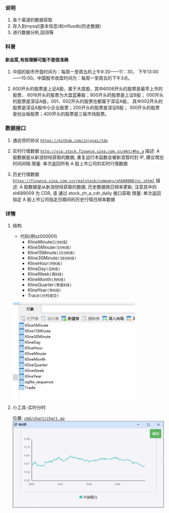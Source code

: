 ### 说明

1. 各个渠道的数据获取
2. 存入到mysql(基本信息)和influxdb(历史数据)
3. 进行数据分析,回测等

### 科普

#### 新韭菜,有些理解可能不是很准确

1. 中国的股市开盘时间为：每周一至周五的上午9:30——11：30， 下午13:00——15:00。中国股市收盘时间为：每周一至周五的下午3点。

2. 600开头的股票是上证A股，属于大盘股，其中6006开头的股票是最早上市的股票， 6016开头的股票为大盘蓝筹股；900开头的股票是上证B股；
   000开头的股票是深证A股，001、002开头的股票也都属于深证A股， 其中002开头的股票是深证A股中小企业股票；200开头的股票是深证B股；
   300开头的股票是创业板股票；400开头的股票是三板市场股票。

### 数据接口

1. 通达信的协议 [`https://github.com/injoyai/tdx`](https://github.com/injoyai/tdx)

2. 实时行情数据  [`http://vip.stock.finance.sina.com.cn/mkt/#hs_a`](http://vip.stock.finance.sina.com.cn/mkt/#hs_a)
   描述: A 股数据是从新浪财经获取的数据, 重复运行本函数会被新浪暂时封 IP, 建议增加时间间隔 限量: 单次返回所有 A
   股上市公司的实时行情数据

3. 历史行情数据  [`https://finance.sina.com.cn/realstock/company/sh600006/nc.shtml`](https://finance.sina.com.cn/realstock/company/sh600006/nc.shtml)
   描述: A 股数据是从新浪财经获取的数据, 历史数据按日频率更新; 注意其中的 sh689009 为 CDR, 请 通过 stock_zh_a_cdr_daily
   接口获取 限量: 单次返回指定 A 股上市公司指定日期间的历史行情日频率数据

### 详情

1. 结构
    - 代码(例sz000001)
        - KlineMinute(`1分K线`)
        - Kline5Minute`(5分K线)`
        - Kline15Minute`(15分K线)`
        - Kline30Minute`(30分K线)`
        - KlineHour`(时K线)`
        - KlineDay`(日K线)`
        - KlineWeek`(周K线)`
        - KlineMonth`(月K线)`
        - KlineQuarter`(季度K线)`
        - KlineYear`(年K线)`
        - Trace`(分时成交)`

   ![](docs/tables.png)

2. 小工具-实时分时

   位置: [`cmd/chart/chart.go`](https://github.com/injoyai/stock/blob/main/cmd/chart/chart.go)
   ![](docs/chart.png)